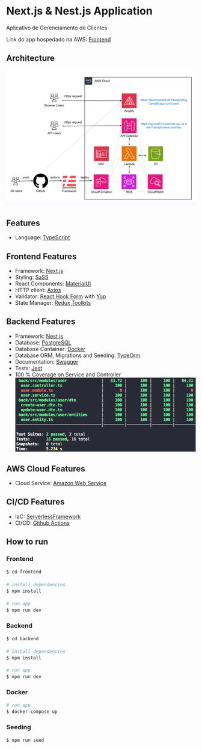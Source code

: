 # Next.js & Nest.js Application

Aplicativo de Gerenciamento de Clientes

Link do app hospedado na AWS: [Frontend](https://development.d31l4xqayb9ogl.amplifyapp.com/users)

## Architecture

![Architecture](./architecture.png)

## Features

-   Language: [TypeScript](https://www.typescriptlang.org/)

## Frontend Features

-   Framework: [Next.js](https://nextjs.org/)
-   Styling: [SaSS](https://sass-lang.com/documentation/)
-   React Components: [MaterialUI](https://mui.com/)
-   HTTP client: [Axios](https://axios-http.com/ptbr/)
-   Validator: [React Hook Form](https://react-hook-form.com/) with [Yup](https://www.npmjs.com/package/yup)
-   State Manager: [Redux Toolkits](https://redux-toolkit.js.org/usage/usage-with-typescript)

## Backend Features

-   Framework: [Nest.js](https://nestjs.com/)
-   Database: [PostgreSQL](https://www.postgresql.org/)
-   Database Container: [Docker](https://docs.docker.com/compose/)
-   Database ORM, Migrations and Seeding: [TypeOrm](https://typeorm.io/)
-   Documentation: [Swagger](https://docs.nestjs.com/openapi/introduction)
-   Tests: [Jest](https://jestjs.io/pt-BR/)
-   100 % Coverage on Service and Controller
    ![Tests](./codeCov.png)

## AWS Cloud Features

-   Cloud Service: [Amazon Web Service](https://aws.amazon.com/pt/)

## CI/CD Features

-   IaC: [ServerlessFramework](https://www.serverless.com/framework/docs/getting-started)
-   CI/CD: [Github Actions](https://docs.github.com/pt/actions)

## How to run

### Frontend

```bash
$ cd frontend

# install dependencies
$ npm install

# run app
$ npm run dev
```

### Backend

```bash
$ cd backend

# install dependencies
$ npm install

# run app
$ npm run dev
```

### Docker

```bash
# run app
$ docker-compose up
```

### Seeding

```bash
$ npm run seed
```
